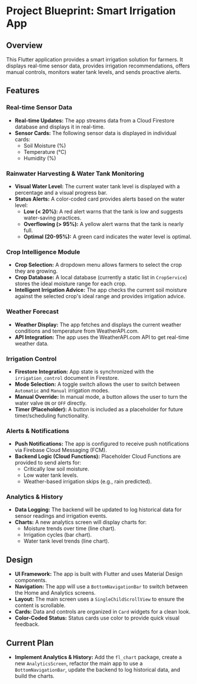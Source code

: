 # Project Blueprint: Smart Irrigation App

## Overview

This Flutter application provides a smart irrigation solution for farmers. It displays real-time sensor data, provides irrigation recommendations, offers manual controls, monitors water tank levels, and sends proactive alerts.

## Features

### Real-time Sensor Data

*   **Real-time Updates:** The app streams data from a Cloud Firestore database and displays it in real-time.
*   **Sensor Cards:** The following sensor data is displayed in individual cards:
    *   Soil Moisture (%)
    *   Temperature (°C)
    *   Humidity (%)

### Rainwater Harvesting & Water Tank Monitoring

*   **Visual Water Level:** The current water tank level is displayed with a percentage and a visual progress bar.
*   **Status Alerts:** A color-coded card provides alerts based on the water level:
    *   **Low (< 20%):** A red alert warns that the tank is low and suggests water-saving practices.
    *   **Overflowing (> 95%):** A yellow alert warns that the tank is nearly full.
    *   **Optimal (20-95%):** A green card indicates the water level is optimal.

### Crop Intelligence Module

*   **Crop Selection:** A dropdown menu allows farmers to select the crop they are growing.
*   **Crop Database:** A local database (currently a static list in `CropService`) stores the ideal moisture range for each crop.
*   **Intelligent Irrigation Advice:** The app checks the current soil moisture against the selected crop's ideal range and provides irrigation advice.

### Weather Forecast

*   **Weather Display:** The app fetches and displays the current weather conditions and temperature from WeatherAPI.com.
*   **API Integration:** The app uses the WeatherAPI.com API to get real-time weather data.

### Irrigation Control

*   **Firestore Integration:** App state is synchronized with the `irrigation_control` document in Firestore.
*   **Mode Selection:** A toggle switch allows the user to switch between `Automatic` and `Manual` irrigation modes.
*   **Manual Override:** In manual mode, a button allows the user to turn the water valve `ON` or `OFF` directly.
*   **Timer (Placeholder):** A button is included as a placeholder for future timer/scheduling functionality.

### Alerts & Notifications

*   **Push Notifications:** The app is configured to receive push notifications via Firebase Cloud Messaging (FCM).
*   **Backend Logic (Cloud Functions):** Placeholder Cloud Functions are provided to send alerts for:
    *   Critically low soil moisture.
    *   Low water tank levels.
    *   Weather-based irrigation skips (e.g., rain predicted).

### Analytics & History

*   **Data Logging:** The backend will be updated to log historical data for sensor readings and irrigation events.
*   **Charts:** A new analytics screen will display charts for:
    *   Moisture trends over time (line chart).
    *   Irrigation cycles (bar chart).
    *   Water tank level trends (line chart).

## Design

*   **UI Framework:** The app is built with Flutter and uses Material Design components.
*   **Navigation:** The app will use a `BottomNavigationBar` to switch between the Home and Analytics screens.
*   **Layout:** The main screen uses a `SingleChildScrollView` to ensure the content is scrollable.
*   **Cards:** Data and controls are organized in `Card` widgets for a clean look.
*   **Color-Coded Status:** Status cards use color to provide quick visual feedback.

## Current Plan

*   **Implement Analytics & History:** Add the `fl_chart` package, create a new `AnalyticsScreen`, refactor the main app to use a `BottomNavigationBar`, update the backend to log historical data, and build the charts.
